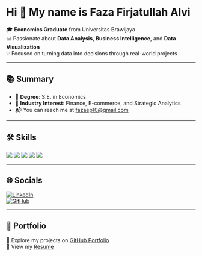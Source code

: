 # Hi 👋 My name is Faza Firjatullah Alvi

🎓 **Economics Graduate** from Universitas Brawijaya  
📊 Passionate about **Data Analysis**, **Business Intelligence**, and **Data Visualization**  
💡 Focused on turning data into decisions through real-world projects

---

## 📚 Summary

- 📘 **Degree**: S.E. in Economics  
- 💼 **Industry Interest**: Finance, E-commerce, and Strategic Analytics  
- 📬 You can reach me at [fazaep10@gmail.com](mailto:fazaep10@gmail.com)

---

## 🛠️ Skills

<img src="https://img.shields.io/badge/-SQL-4479A1?style=flat-square&logo=MySQL&logoColor=white"/>  
<img src="https://img.shields.io/badge/-Python-3776AB?style=flat-square&logo=Python&logoColor=white"/>  
<img src="https://img.shields.io/badge/-Power%20BI-F2C811?style=flat-square&logo=Power-BI&logoColor=black"/>  
<img src="https://img.shields.io/badge/-Tableau-E97627?style=flat-square&logo=Tableau&logoColor=white"/>  
<img src="https://img.shields.io/badge/-Excel-217346?style=flat-square&logo=Microsoft-Excel&logoColor=white"/>

---

## 🌐 Socials

[![LinkedIn](https://img.shields.io/badge/-LinkedIn-blue?style=flat-square&logo=linkedin&logoColor=white)](https://linkedin.com/in/fazafirjatullah)  
[![GitHub](https://img.shields.io/badge/-GitHub-181717?style=flat-square&logo=github&logoColor=white)](https://github.com/fazafirjatullah)

---

## 🔗 Portfolio

📁 Explore my projects on [GitHub Portfolio](https://github.com/fazafirjatullah)  
📄 View my [Resume]([https://docs.google.com/document/d/your-resume-link/edit](https://docs.google.com/document/d/1eiXq8JWVDEh8Z8hP5HMLw7he3ozlA2WRWQj3SKNup78/edit?tab=t.0))

